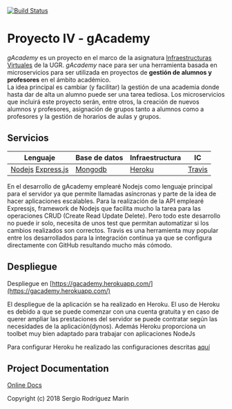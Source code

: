 [![Build Status](https://travis-ci.org/pavocejudo/ProyectoIV.svg?branch=master)](https://travis-ci.org/pavocejudo/ProyectoIV)
# Proyecto IV - gAcademy

*gAcademy* es un proyecto en el marco de la asignatura [Infraestructuras Virtuales](https://github.com/JJ/IV-18-19) de la UGR. *gAcademy* nace para ser una herramienta basada en microservicios para ser utilizada en proyectos de **gestión de alumnos y profesores** en el ámbito académico.  
La idea principal es cambiar (y facilitar) la gestión de una academia donde hasta dar de alta un alumno puede ser una tarea tediosa. Los microservicios que incluirá este proyecto serán, entre otros, la creación de nuevos alumnos y profesores, asignación de grupos tanto a alumnos como a profesores y la gestión de horarios de aulas y grupos.

## Servicios
| Lenguaje | Base de datos | Infraestructura | IC |
| -------- | ------------- | --------------- | -- |
| [Nodejs](https://nodejs.org/en/)  [Express.js](https://expressjs.com/)|[Mongodb](https://www.mongodb.com/es) | [Heroku](https://www.heroku.com/) | [Travis](https://travis-ci.org/) |

En el desarrollo de gAcademy emplearé Nodejs como lenguaje principal para el servidor ya que permite llamadas asíncronas y parte de la idea de hacer aplicaciones escalables. Para la realización de la API emplearé Expressjs, framework de Nodejs que facilita mucho la tarea para las operaciones CRUD (Create Read Update Delete). Pero todo este desarrollo no puede ir solo, necesita de unos test que permitan automatizar si los cambios realizados son correctos. Travis es una herramienta muy popular entre los desarrollados para la integración continua ya que se configura directamente con GitHub resultando mucho más cómodo.  

## Despliegue

Despliegue en [https://gacademy.herokuapp.com/](https://gacademy.herokuapp.com/)

El despliegue de la aplicación se ha realizado en Heroku. El uso de Heroku es debido a que se puede comenzar con una cuenta gratuita y en caso de querer ampliar las prestaciones 
del servidor se puede contratar según las necesidades de la aplicación(dynos). Además Heroku proporciona un toolbet muy bien adaptado para trabajar con aplicaciones NodeJs

Para configurar Heroku he realizado las configuraciones descritas [aquí](https://devcenter.heroku.com/articles/getting-started-with-nodejs#set-up)

## Project Documentation
[Online Docs](https://pavocejudo.github.io/ProyectoIV/)



Copyright (c) 2018 Sergio Rodríguez Marín
